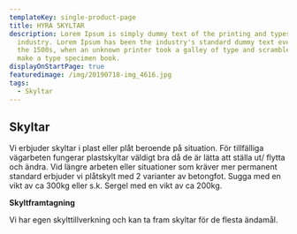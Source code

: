 ```yaml
---
templateKey: single-product-page
title: HYRA SKYLTAR
description: Lorem Ipsum is simply dummy text of the printing and typesetting
  industry. Lorem Ipsum has been the industry's standard dummy text ever since
  the 1500s, when an unknown printer took a galley of type and scrambled it to
  make a type specimen book.
displayOnStartPage: true
featuredimage: /img/20190718-img_4616.jpg
tags:
  - Skyltar
---
```

## Skyltar

Vi erbjuder skyltar i plast eller plåt beroende på situation. För tillfälliga vägarbeten fungerar plastskyltar väldigt bra då de är lätta att ställa ut/ flytta och ändra. Vid längre arbeten eller situationer som kräver mer permanent standard erbjuder vi plåtskylt med 2 varianter av betongfot. Sugga med en vikt av ca 300kg eller s.k. Sergel med en vikt av ca 200kg.

**Skyltframtagning**

Vi har egen skylttillverkning och kan ta fram skyltar för de flesta ändamål.
